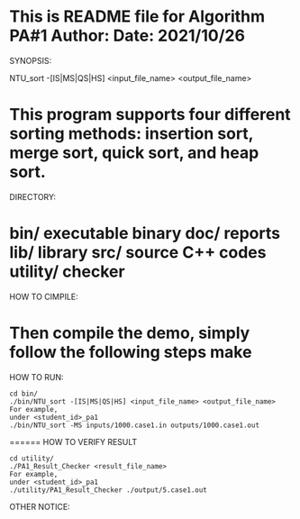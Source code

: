 This is README file for Algorithm PA#1
Author: <b06703025>
Date: 2021/10/26
=====
SYNOPSIS:

NTU_sort -[IS|MS|QS|HS] <input_file_name> <output_file_name>

This program supports four different sorting methods: insertion sort, merge sort, quick sort, and heap sort.
=====
DIRECTORY:

bin/	  executable binary
doc/	  reports
lib/	  library
src/ 	  source C++ codes
utility/  checker
======
HOW TO CIMPILE:

Then compile the demo, simply follow the following steps
	make
======
HOW TO RUN:

	cd bin/
	./bin/NTU_sort -[IS|MS|QS|HS] <input_file_name> <output_file_name>
	For example,
	under <student_id>_pa1
	./bin/NTU_sort -MS inputs/1000.case1.in outputs/1000.case1.out
======
HOW TO VERIFY RESULT

    cd utility/
    ./PA1_Result_Checker <result_file_name>
	For example,
	under <student_id>_pa1
	./utility/PA1_Result_Checker ./output/5.case1.out

OTHER NOTICE:
